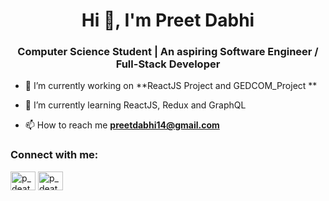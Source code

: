 <!---
PreetDabhi/PreetDabhi is a ✨ special ✨ repository because its `README.md` (this file) appears on your GitHub profile.
You can click the Preview link to take a look at your changes.
--->

<h1 align="center">Hi 👋, I'm Preet Dabhi</h1>
<h3 align="center">Computer Science Student | An aspiring Software Engineer / Full-Stack Developer </h3>

- 🔭 I’m currently working on **ReactJS Project and GEDCOM_Project **

- 🌱 I’m currently learning ReactJS, Redux and GraphQL

- 📫 How to reach me **preetdabhi14@gmail.com**


<h3 align="left">Connect with me:</h3>
<p align="left">
<a href="https://www.linkedin.com/in/preetdabhi" target="blank"><img align="center" src="https://raw.githubusercontent.com/rahuldkjain/github-profile-readme-generator/master/src/images/icons/Social/linked-in-alt.svg" alt="p_deathstroke" height="30" width="40" /></a>
<a href="https://instagram.com/preet_dabhi" target="blank"><img align="center" src="https://raw.githubusercontent.com/rahuldkjain/github-profile-readme-generator/master/src/images/icons/Social/instagram.svg" alt="p_deathstroke" height="30" width="40" /></a>
</p>


